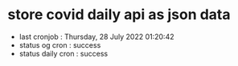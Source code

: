 # store covid daily api as json data

- last cronjob : Thursday, 28 July 2022 01:20:42
- status og cron : success
- status daily cron : success
      
      